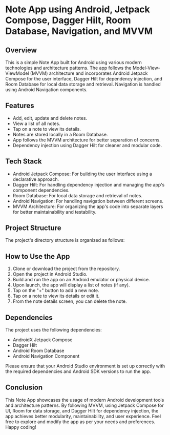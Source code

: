 # Note App using Android, Jetpack Compose, Dagger Hilt, Room Database, Navigation, and MVVM

## Overview
This is a simple Note App built for Android using various modern technologies and architecture patterns. The app follows the Model-View-ViewModel (MVVM) architecture and incorporates Android Jetpack Compose for the user interface, Dagger Hilt for dependency injection, and Room Database for local data storage and retrieval. Navigation is handled using Android Navigation components.

## Features
- Add, edit, update and delete notes.
- View a list of all notes.
- Tap on a note to view its details.
- Notes are stored locally in a Room Database.
- App follows the MVVM architecture for better separation of concerns.
- Dependency injection using Dagger Hilt for cleaner and modular code.

## Tech Stack
- Android Jetpack Compose: For building the user interface using a declarative approach.
- Dagger Hilt: For handling dependency injection and managing the app's component dependencies.
- Room Database: For local data storage and retrieval of notes.
- Android Navigation: For handling navigation between different screens.
- MVVM Architecture: For organizing the app's code into separate layers for better maintainability and testability.

## Project Structure
The project's directory structure is organized as follows:


## How to Use the App
1. Clone or download the project from the repository.
2. Open the project in Android Studio.
3. Build and run the app on an Android emulator or physical device.
4. Upon launch, the app will display a list of notes (if any).
5. Tap on the "+" button to add a new note.
6. Tap on a note to view its details or edit it.
7. From the note details screen, you can delete the note.

## Dependencies
The project uses the following dependencies:

- AndroidX Jetpack Compose
- Dagger Hilt
- Android Room Database
- Android Navigation Component

Please ensure that your Android Studio environment is set up correctly with the required dependencies and Android SDK versions to run the app.

## Conclusion
This Note App showcases the usage of modern Android development tools and architecture patterns. By following MVVM, using Jetpack Compose for UI, Room for data storage, and Dagger Hilt for dependency injection, the app achieves better modularity, maintainability, and user experience. Feel free to explore and modify the app as per your needs and preferences. Happy coding!
